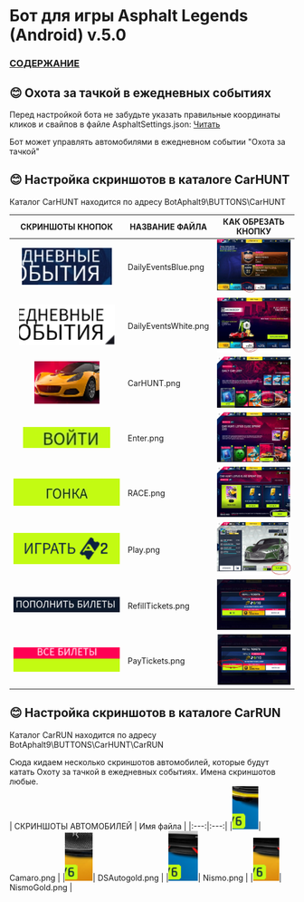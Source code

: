 # __Бот для игры Asphalt Legends (Android) v.5.0__

### [СОДЕРЖАНИЕ](https://github.com/AUTOPILOTyoutube/bot-asphalt-legends-android/blob/main/README.md)  

## 😊 Охота за тачкой в ежедневных событиях

Перед настройкой бота не забудьте указать правильные координаты кликов и свайпов в файле AsphaltSettings.json:
[Читать](https://github.com/AUTOPILOTyoutube/bot-asphalt-legends-android/blob/main/files/rus/09_AsphaltSettings_json.md)  

Бот может управлять автомобилями в ежедневном событии "Охота за тачкой"  

## 😊 Настройка скриншотов в каталоге CarHUNT  
Каталог CarHUNT находится по адресу BotAphalt9\BUTTONS\CarHUNT  

| СКРИНШОТЫ КНОПОК | НАЗВАНИЕ ФАЙЛА | КАК ОБРЕЗАТЬ КНОПКУ |
|:---:|---|:---:|
|![Иллюстрация к проекту](https://github.com/autopilotyoutube/bot-asphalt-legends-android/raw/main/files/rus/BotAphalt9/BUTTONS/CarHUNT/DailyEventsBlue.png)| DailyEventsBlue.png | ![Как обрезать](https://github.com/autopilotyoutube/bot-asphalt-legends-android/raw/main/files/pictures/10_car_hunt_daily_events/daily_events_black.png) |
|![Иллюстрация к проекту](https://github.com/autopilotyoutube/bot-asphalt-legends-android/raw/main/files/rus/BotAphalt9/BUTTONS/CarHUNT/DailyEventsWhite.png)| DailyEventsWhite.png | ![Как обрезать](https://github.com/autopilotyoutube/bot-asphalt-legends-android/raw/main/files/pictures/10_car_hunt_daily_events/daily_events_while.png) |
|![Иллюстрация к проекту](https://github.com/autopilotyoutube/bot-asphalt-legends-android/raw/main/files/rus/BotAphalt9/BUTTONS/CarHUNT/CarHUNT.png)| CarHUNT.png | ![Как обрезать](https://github.com/autopilotyoutube/bot-asphalt-legends-android/raw/main/files/pictures/10_car_hunt_daily_events/carhunt.png) |
|![Иллюстрация к проекту](https://github.com/autopilotyoutube/bot-asphalt-legends-android/raw/main/files/rus/BotAphalt9/BUTTONS/CarHUNT/Enter.png)| Enter.png | ![Как обрезать](https://github.com/autopilotyoutube/bot-asphalt-legends-android/raw/main/files/pictures/10_car_hunt_daily_events/Enter.png) |
|![Иллюстрация к проекту](https://github.com/autopilotyoutube/bot-asphalt-legends-android/raw/main/files/rus/BotAphalt9/BUTTONS/CarHUNT/RACE.png)| RACE.png | ![Как обрезать](https://github.com/autopilotyoutube/bot-asphalt-legends-android/raw/main/files/pictures/10_car_hunt_daily_events/race.png) |
|![Иллюстрация к проекту](https://github.com/autopilotyoutube/bot-asphalt-legends-android/raw/main/files/rus/BotAphalt9/BUTTONS/CarHUNT/Play.png)| Play.png | ![Как обрезать](https://github.com/autopilotyoutube/bot-asphalt-legends-android/raw/main/files/pictures/10_car_hunt_daily_events/play.png) |
|![Иллюстрация к проекту](https://github.com/autopilotyoutube/bot-asphalt-legends-android/raw/main/files/rus/BotAphalt9/BUTTONS/CarHUNT/RefillTickets.png)| RefillTickets.png | ![Как обрезать](https://github.com/autopilotyoutube/bot-asphalt-legends-android/raw/main/files/pictures/10_car_hunt_daily_events/RefillTickets.png) |
|![Иллюстрация к проекту](https://github.com/autopilotyoutube/bot-asphalt-legends-android/raw/main/files/rus/BotAphalt9/BUTTONS/CarHUNT/PayTickets.png)| PayTickets.png | ![Как обрезать](https://github.com/autopilotyoutube/bot-asphalt-legends-android/raw/main/files/pictures/10_car_hunt_daily_events/ALLtickets.png) |


## 😊 Настройка скриншотов в каталоге CarRUN
Каталог CarRUN находится по адресу BotAphalt9\BUTTONS\CarHUNT\CarRUN

Сюда кидаем несколько скриншотов автомобилей, которые будут катать Охоту за тачкой в ежедневных событиях. Имена скриншотов любые.  
| СКРИНШОТЫ АВТОМОБИЛЕЙ | Имя файла |
|:---:|:---:|
|![Иллюстрация к проекту](https://github.com/autopilotyoutube/bot-asphalt-legends-android/raw/main/files/rus/BotAphalt9/BUTTONS/CarHUNT/CarRUN/Camaro.png)| Camaro.png |
|![Иллюстрация к проекту](https://github.com/autopilotyoutube/bot-asphalt-legends-android/raw/main/files/rus/BotAphalt9/BUTTONS/CarHUNT/CarRUN/DSAutogold.png)| DSAutogold.png |
|![Иллюстрация к проекту](https://github.com/autopilotyoutube/bot-asphalt-legends-android/raw/main/files/rus/BotAphalt9/BUTTONS/CarHUNT/CarRUN/Nismo.png)| Nismo.png |
|![Иллюстрация к проекту](https://github.com/autopilotyoutube/bot-asphalt-legends-android/raw/main/files/rus/BotAphalt9/BUTTONS/CarHUNT/CarRUN/NismoGold.png)| NismoGold.png |

